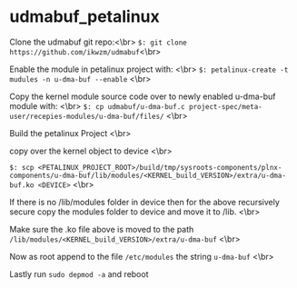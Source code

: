 # udmabuf_petalinux

Clone the udmabuf git repo:<\br>
`$: git clone https://github.com/ikwzm/udmabuf`<\br>

Enable the module in petalinux project with: <\br>
`$: petalinux-create -t mudules -n u-dma-buf --enable` <\br>

Copy the kernel module source code over to newly enabled u-dma-buf module with: <\br>
`$: cp udmabuf/u-dma-buf.c project-spec/meta-user/recepies-modules/u-dma-buf/files/` <\br>

Build the petalinux Project <\br>

copy over the kernel object to device <\br>

`$: scp <PETALINUX_PROJECT_ROOT>/build/tmp/sysroots-components/plnx-components/u-dma-buf/lib/modules/<KERNEL_build_VERSION>/extra/u-dma-buf.ko <DEVICE>` <\br>

If there is no /lib/modules folder in device then for the above recursively secure copy the modules folder to device and move it to /lib. <\br>

Make sure the .ko file above is moved to the path `/lib/modules/<KERNEL_build_VERSION>/extra/u-dma-buf` <\br>


Now as root append to the file `/etc/modules` the string `u-dma-buf` <\br>


Lastly run `sudo depmod -a` and reboot



